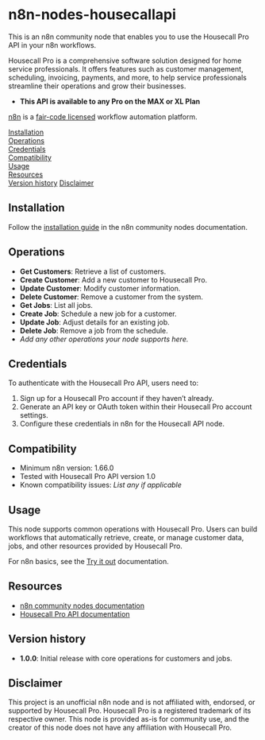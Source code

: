 # n8n-nodes-housecallapi

This is an n8n community node that enables you to use the Housecall Pro API in your n8n workflows.

Housecall Pro is a comprehensive software solution designed for home service professionals. It offers features such as customer management, scheduling, invoicing, payments, and more, to help service professionals streamline their operations and grow their businesses.

- **This API is available to any Pro on the MAX or XL Plan**

[n8n](https://n8n.io/) is a [fair-code licensed](https://docs.n8n.io/reference/license/) workflow automation platform.

[Installation](#installation)  
[Operations](#operations)  
[Credentials](#credentials)  
[Compatibility](#compatibility)  
[Usage](#usage)  
[Resources](#resources)  
[Version history](#version-history)
[Disclaimer](#disclaimer)

## Installation

Follow the [installation guide](https://docs.n8n.io/integrations/community-nodes/installation/) in the n8n community nodes documentation.

## Operations

- **Get Customers**: Retrieve a list of customers.
- **Create Customer**: Add a new customer to Housecall Pro.
- **Update Customer**: Modify customer information.
- **Delete Customer**: Remove a customer from the system.
- **Get Jobs**: List all jobs.
- **Create Job**: Schedule a new job for a customer.
- **Update Job**: Adjust details for an existing job.
- **Delete Job**: Remove a job from the schedule.
- _Add any other operations your node supports here._

## Credentials

To authenticate with the Housecall Pro API, users need to:
1. Sign up for a Housecall Pro account if they haven’t already.
2. Generate an API key or OAuth token within their Housecall Pro account settings.
3. Configure these credentials in n8n for the Housecall API node.

## Compatibility

- Minimum n8n version: 1.66.0
- Tested with Housecall Pro API version 1.0
- Known compatibility issues: _List any if applicable_

## Usage

This node supports common operations with Housecall Pro. Users can build workflows that automatically retrieve, create, or manage customer data, jobs, and other resources provided by Housecall Pro.

For n8n basics, see the [Try it out](https://docs.n8n.io/try-it-out/) documentation.

## Resources

* [n8n community nodes documentation](https://docs.n8n.io/integrations/community-nodes/)
* [Housecall Pro API documentation](https://docs.housecallpro.com/)

## Version history

* **1.0.0**: Initial release with core operations for customers and jobs.

## Disclaimer

This project is an unofficial n8n node and is not affiliated with, endorsed, or supported by Housecall Pro. Housecall Pro is a registered trademark of its respective owner. This node is provided as-is for community use, and the creator of this node does not have any affiliation with Housecall Pro.


